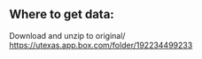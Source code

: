 ## Where to get data:
Download and unzip to original/ https://utexas.app.box.com/folder/192234499233